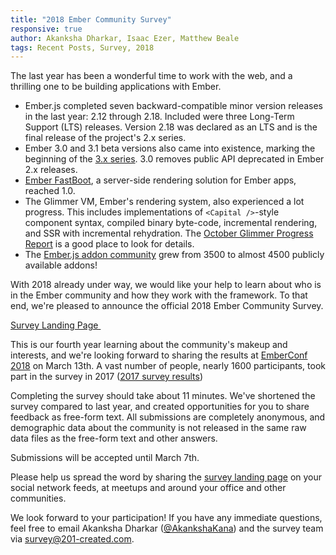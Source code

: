 ```yaml
---
title: "2018 Ember Community Survey"
responsive: true
author: Akanksha Dharkar, Isaac Ezer, Matthew Beale
tags: Recent Posts, Survey, 2018
---
```


The last year has been a wonderful time to work with the web, and a thrilling one to
be building applications with Ember.

- Ember.js completed seven backward-compatible minor version releases in the
  last year: 2.12 through 2.18.
  Included were three Long-Term Support (LTS) releases.
  Version 2.18 was declared as an LTS and is the final release of the project's 2.x series.
- Ember 3.0 and 3.1 beta versions also came into existence, marking the beginning of the [3.x
  series](http://emberjs.com/blog/tags/releases.html).
  3.0 removes public API deprecated in Ember 2.x releases.
- [Ember FastBoot](https://www.ember-fastboot.com/), a server-side rendering solution for Ember apps, reached 1.0.
- The Glimmer VM,
Ember's rendering system, also experienced a lot progress. This includes
implementations of `<Capital />`-style component syntax, compiled binary
byte-code, incremental rendering, and SSR with incremental rehydration. The [October Glimmer Progress Report](https://emberjs.com/blog/2017/10/10/glimmer-progress-report.html) is a good place to look for details.
- The [Ember.js addon community](https://www.emberaddons.com/) grew from 3500
  to almost 4500 publicly available addons!

With 2018 already under way, we would like your help to learn
about who is in the Ember community and how they work with the framework.
To that end, we're pleased to announce the official 2018 Ember Community Survey.

<a href="/ember-community-survey-2018" class="ember-button ember-button--centered">
  Survey Landing Page <img src="/images/survey/right-arrow.png" alt="" role="presentation" class="btn-image" />
</a>

This is our fourth year learning about the community's makeup and interests,
and we're looking forward to
sharing the results at [EmberConf 2018](http://emberconf.com/) on March 13th.
A vast number of people, nearly 1600 participants, took part in the survey in 2017 ([2017 survey results](https://www.emberjs.com/ember-community-survey-2017/))

Completing the survey should take about 11 minutes. We've shortened the
survey compared to last year, and created opportunities for you to share
feedback as free-form text. All submissions are completely anonymous, and
demographic data about the community is not released in the same raw data files
as the free-form text and other answers.

Submissions will be accepted until March 7th.

Please help us spread the word by sharing the
[survey landing page](/ember-community-survey-2018) on your social
network feeds, at meetups and around your office and other communities.

We look forward to your participation!
If you have any immediate questions, feel free to email
Akanksha Dharkar ([@AkankshaKana](https://twitter.com/AkankshaKana)) and
the survey team via
[survey@201-created.com](mailto:survey@201-created.com).
